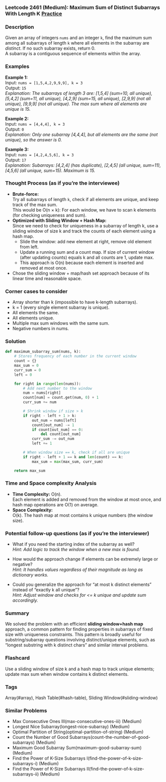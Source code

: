 ### Leetcode 2461 (Medium): Maximum Sum of Distinct Subarrays With Length K [Practice](https://leetcode.com/problems/maximum-sum-of-distinct-subarrays-with-length-k)

### Description  
Given an array of integers `nums` and an integer `k`, find the maximum sum among all subarrays of length `k` where all elements in the subarray are *distinct*. If no such subarray exists, return 0.  
A subarray is a contiguous sequence of elements within the array.

### Examples  

**Example 1:**  
Input: `nums = [1,5,4,2,9,9,9], k = 3`  
Output: `15`  
*Explanation: The subarrays of length 3 are: [1,5,4] (sum=10, all unique), [5,4,2] (sum=11, all unique), [4,2,9] (sum=15, all unique), [2,9,9] (not all unique), [9,9,9] (not all unique). The max sum where all elements are unique is 15.*

**Example 2:**  
Input: `nums = [4,4,4], k = 3`  
Output: `0`  
*Explanation: Only one subarray [4,4,4], but all elements are the same (not unique), so the answer is 0.*

**Example 3:**  
Input: `nums = [4,2,4,5,6], k = 3`  
Output: `17`  
*Explanation: Subarrays: [4,2,4] (has duplicate), [2,4,5] (all unique, sum=11), [4,5,6] (all unique, sum=15). Maximum is 15.*

### Thought Process (as if you’re the interviewee)  
- **Brute-force:**  
  Try all subarrays of length `k`, check if all elements are unique, and keep track of the max sum.  
  This would be O(n × k): For each window, we have to scan k elements (for checking uniqueness and sum).
- **Optimized with Sliding Window + Hash Map:**  
  Since we need to check for uniqueness in a subarray of length k, use a sliding window of size k and track the counts of each element using a hash map.  
  - Slide the window: add new element at right, remove old element from left.
  - Update a running sum and a count map. If size of current window (after updating counts) equals k and all counts are 1, update max.
  - This approach is O(n) because each element is inserted and removed at most once.
- Chose the sliding window + map/hash set approach because of its linear time and reasonable space.

### Corner cases to consider  
- Array shorter than k (impossible to have k-length subarrays).
- k = 1 (every single element subarray is unique).
- All elements the same.
- All elements unique.
- Multiple max sum windows with the same sum.
- Negative numbers in nums.

### Solution

```python
def maximum_subarray_sum(nums, k):
    # Stores frequency of each number in the current window
    count = {}
    max_sum = 0
    curr_sum = 0
    left = 0

    for right in range(len(nums)):
        # Add next number to the window
        num = nums[right]
        count[num] = count.get(num, 0) + 1
        curr_sum += num

        # Shrink window if size > k
        if right - left + 1 > k:
            out_num = nums[left]
            count[out_num] -= 1
            if count[out_num] == 0:
                del count[out_num]
            curr_sum -= out_num
            left += 1

        # When window size == k, check if all are unique
        if right - left + 1 == k and len(count) == k:
            max_sum = max(max_sum, curr_sum)

    return max_sum
```

### Time and Space complexity Analysis  

- **Time Complexity:** O(n).  
  Each element is added and removed from the window at most once, and hash map operations are O(1) on average.
- **Space Complexity:**  
  O(k). The hash map at most contains k unique numbers (the window size).

### Potential follow-up questions (as if you’re the interviewer)  

- What if you need the starting index of the subarray as well?  
  *Hint: Add logic to track the window when a new max is found.*

- How would the approach change if elements can be extremely large or negative?  
  *Hint: It handles values regardless of their magnitude as long as dictionary works.*

- Could you generalize the approach for “at most k distinct elements” instead of “exactly k all unique”?  
  *Hint: Adjust window and checks for <= k unique and update sum accordingly.*

### Summary
We solved the problem with an efficient **sliding window+hash map** approach, a common pattern for finding properties in subarrays of fixed size with uniqueness constraints. This pattern is broadly useful for substring/subarray questions involving distinct/unique elements, such as “longest substring with k distinct chars” and similar interval problems.


### Flashcard
Use a sliding window of size k and a hash map to track unique elements; update max sum when window contains k distinct elements.

### Tags
Array(#array), Hash Table(#hash-table), Sliding Window(#sliding-window)

### Similar Problems
- Max Consecutive Ones III(max-consecutive-ones-iii) (Medium)
- Longest Nice Subarray(longest-nice-subarray) (Medium)
- Optimal Partition of String(optimal-partition-of-string) (Medium)
- Count the Number of Good Subarrays(count-the-number-of-good-subarrays) (Medium)
- Maximum Good Subarray Sum(maximum-good-subarray-sum) (Medium)
- Find the Power of K-Size Subarrays I(find-the-power-of-k-size-subarrays-i) (Medium)
- Find the Power of K-Size Subarrays II(find-the-power-of-k-size-subarrays-ii) (Medium)